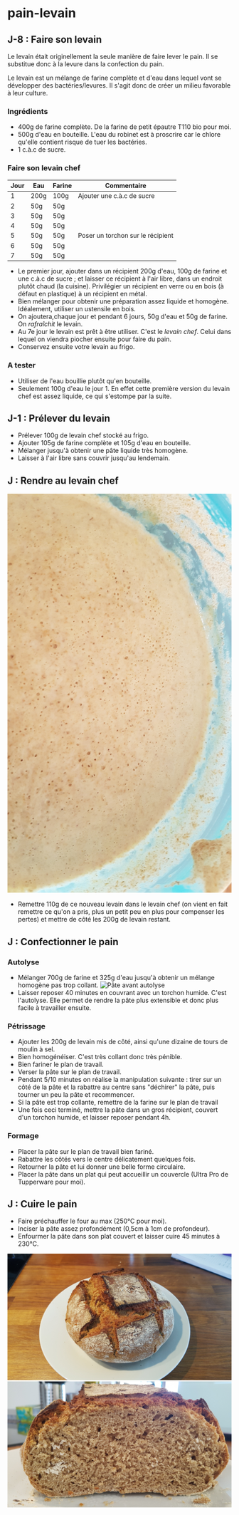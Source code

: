 # pain-levain

## J-8 : Faire son levain

Le levain était originellement la seule manière de faire lever le pain. Il se substitue donc à la levure dans la confection du pain.

Le levain est un mélange de farine complète et d'eau dans lequel vont se développer des bactéries/levures. Il s'agit donc de créer un milieu favorable à leur culture.

### Ingrédients
* 400g de farine complète. De la farine de petit épautre T110 bio pour moi.
* 500g d'eau en bouteille. L'eau du robinet est à proscrire car le chlore qu'elle contient risque de tuer les bactéries.
* 1 c.à.c de sucre.

### Faire son levain chef

| Jour | Eau  | Farine | Commentaire |
| ---- | ---- | ------ | --- |
| 1    | 200g | 100g   | Ajouter une c.à.c de sucre |
| 2    | 50g  | 50g    | |
| 3    | 50g  | 50g    | |
| 4    | 50g  | 50g    | |
| 5    | 50g  | 50g    | Poser un torchon sur le récipient |
| 6    | 50g  | 50g    | |
| 7    | 50g  | 50g    | |

* Le premier jour, ajouter dans un récipient 200g d'eau, 100g de farine et une c.à.c de sucre ; et laisser ce récipient à l'air libre, dans un endroit plutôt chaud (la cuisine). Privilégier un récipient en verre ou en bois (à défaut en plastique) à un récipient en métal.
* Bien mélanger pour obtenir une préparation assez liquide et homogène. Idéalement, utiliser un ustensile en bois.
* On ajoutera,chaque jour et pendant 6 jours, 50g d'eau et 50g de farine. On *rafraîchit* le levain.
* Au 7e jour le levain est prêt à être utiliser. C'est le *levain chef*. Celui dans lequel on viendra piocher ensuite pour faire du pain.
* Conservez ensuite votre levain au frigo.

### A tester

* Utiliser de l'eau bouillie plutôt qu'en bouteille.
* Seulement 100g d'eau le jour 1. En effet cette première version du levain chef est assez liquide, ce qui s'estompe par la suite.

## J-1 : Prélever du levain

* Prélever 100g de levain chef stocké au frigo.
* Ajouter 105g de farine complète et 105g d'eau en bouteille.
* Mélanger jusqu'à obtenir une pâte liquide très homogène.
* Laisser à l'air libre sans couvrir jusqu'au lendemain.

## J : Rendre au levain chef
![Levain chef nourri](levain-chef-nourri.jpg)
* Remettre 110g de ce nouveau levain dans le levain chef (on vient en fait remettre ce qu'on a pris, plus un petit peu en plus pour compenser les pertes) et mettre de côté les 200g de levain restant.

## J : Confectionner le pain

### Autolyse

* Mélanger 700g de farine et 325g d'eau jusqu'à obtenir un mélange homogène pas trop collant.
![Pâte avant autolyse](avan-autolyse.jpg)
* Laisser reposer 40 minutes en couvrant avec un torchon humide. C'est l'autolyse. Elle permet de rendre la pâte plus extensible et donc plus facile à travailler ensuite.

### Pétrissage
* Ajouter les 200g de levain mis de côté, ainsi qu'une dizaine de tours de moulin à sel.
* Bien homogénéiser. C'est très collant donc très pénible.
* Bien fariner le plan de travail.
* Verser la pâte sur le plan de travail.
* Pendant 5/10 minutes on réalise la manipulation suivante : tirer sur un côté de la pâte et la rabattre au centre sans "déchirer" la pâte, puis tourner un peu la pâte et recommencer.
* Si la pâte est trop collante, remettre de la farine sur le plan de travail
* Une fois ceci terminé, mettre la pâte dans un gros récipient, couvert d'un torchon humide, et laisser reposer pendant 4h.

### Formage
* Placer la pâte sur le plan de travail bien fariné.
* Rabattre les côtés vers le centre délicatement quelques fois.
* Retourner la pâte et lui donner une belle forme circulaire.
* Placer la pâte dans un plat qui peut accueillir un couvercle (Ultra Pro de Tupperware pour moi).

## J : Cuire le pain
* Faire préchauffer le four au max (250°C pour moi).
* Inciser la pâte assez profondément (0,5cm à 1cm de profondeur).
* Enfourmer la pâte dans son plat couvert et laisser cuire 45 minutes à 230°C.

![Pain cuit](pain-cuit.jpg)
![Pain cuit tranché](pain-cuit-tranche.jpg)
